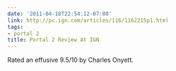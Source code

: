```yaml
---
date: '2011-04-18T22:54:12-07:00'
link: http://pc.ign.com/articles/116/1162215p1.html
tags:
- portal 2
title: Portal 2 Review At IGN
---
```


Rated an effusive 9.5/10 by Charles Onyett.
